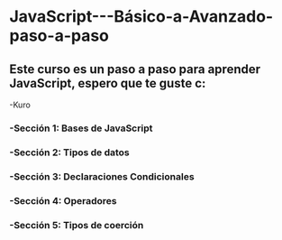 # JavaScript---Básico-a-Avanzado-paso-a-paso

## Este curso es un paso a paso para aprender JavaScript, espero que te guste c:
-Kuro

### -Sección 1: Bases de JavaScript
### -Sección 2: Tipos de datos
### -Sección 3: Declaraciones Condicionales
### -Sección 4: Operadores
### -Sección 5: Tipos de coerción


